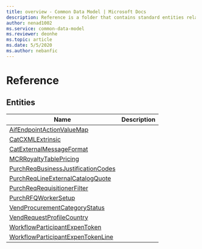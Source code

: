 ```yaml
---
title: overview - Common Data Model | Microsoft Docs
description: Reference is a folder that contains standard entities related to the Common Data Model.
author: nenad1002
ms.service: common-data-model
ms.reviewer: deonhe
ms.topic: article
ms.date: 5/5/2020
ms.author: nebanfic
---
```


# Reference


## Entities

|Name|Description|
|---|---|
|[AifEndpointActionValueMap](AifEndpointActionValueMap.md)||
|[CatCXMLExtrinsic](CatCXMLExtrinsic.md)||
|[CatExternalMessageFormat](CatExternalMessageFormat.md)||
|[MCRRoyaltyTablePricing](MCRRoyaltyTablePricing.md)||
|[PurchReqBusinessJustificationCodes](PurchReqBusinessJustificationCodes.md)||
|[PurchReqLineExternalCatalogQuote](PurchReqLineExternalCatalogQuote.md)||
|[PurchReqRequisitionerFilter](PurchReqRequisitionerFilter.md)||
|[PurchRFQWorkerSetup](PurchRFQWorkerSetup.md)||
|[VendProcurementCategoryStatus](VendProcurementCategoryStatus.md)||
|[VendRequestProfileCountry](VendRequestProfileCountry.md)||
|[WorkflowParticipantExpenToken](WorkflowParticipantExpenToken.md)||
|[WorkflowParticipantExpenTokenLine](WorkflowParticipantExpenTokenLine.md)||
